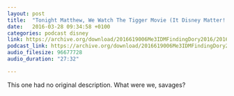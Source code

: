 ```yaml
---
layout: post
title:  "Tonight Matthew, We Watch The Tigger Movie (It Disney Matter! Episode 5)"
date:   2016-03-28 09:34:58 +0100
categories: podcast disney
link: https://archive.org/download/2016619006Me3IDMFindingDory2016/2016-6-19-006-Me3_IDM--FindingDory%282016%29.mp3
podcast_link: https://archive.org/download/2016619006Me3IDMFindingDory2016/2016-6-19-006-Me3_IDM--FindingDory%282016%29.mp3
audio_filesize: 96677728
audio_duration: "27:32"

---
```

This one had no original description. What were we, savages?
